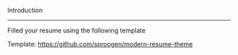 Introduction
___________________________________________________
Filled your resume using the following template

Template: https://github.com/sproogen/modern-resume-theme
